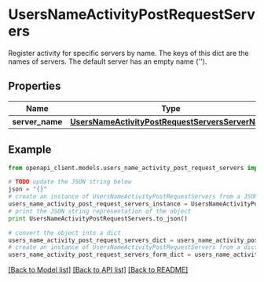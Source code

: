 # UsersNameActivityPostRequestServers

Register activity for specific servers by name. The keys of this dict are the names of servers. The default server has an empty name (''). 

## Properties

Name | Type | Description | Notes
------------ | ------------- | ------------- | -------------
**server_name** | [**UsersNameActivityPostRequestServersServerName**](UsersNameActivityPostRequestServersServerName.md) |  | [optional] 

## Example

```python
from openapi_client.models.users_name_activity_post_request_servers import UsersNameActivityPostRequestServers

# TODO update the JSON string below
json = "{}"
# create an instance of UsersNameActivityPostRequestServers from a JSON string
users_name_activity_post_request_servers_instance = UsersNameActivityPostRequestServers.from_json(json)
# print the JSON string representation of the object
print UsersNameActivityPostRequestServers.to_json()

# convert the object into a dict
users_name_activity_post_request_servers_dict = users_name_activity_post_request_servers_instance.to_dict()
# create an instance of UsersNameActivityPostRequestServers from a dict
users_name_activity_post_request_servers_form_dict = users_name_activity_post_request_servers.from_dict(users_name_activity_post_request_servers_dict)
```
[[Back to Model list]](../README.md#documentation-for-models) [[Back to API list]](../README.md#documentation-for-api-endpoints) [[Back to README]](../README.md)


